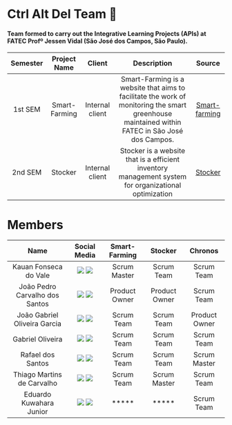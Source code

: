 # Ctrl Alt Del Team 👥 
#### Team formed to carry out the Integrative Learning Projects (APIs) at FATEC Profº Jessen Vidal (São José dos Campos, São Paulo).

|    Semester    |    Project Name      |                           Client                         |                           Description                         |  Source  |
| :----------: | :-----------: | :----------------------------------------------------------: | :----------------------------------------------------------: | :------------------:|
|  1st SEM | Smart-Farming | Internal client | Smart-Farming is a website that aims to facilitate the work of monitoring the smart greenhouse maintained within FATEC in São José dos Campos. | [Smart-farming](https://github.com/CtrI-Alt-Del/smart-farming)
|  2nd SEM | Stocker | Internal client | Stocker is a website that is a efficient inventory management system for organizational optimization  | [Stocker](https://github.com/CtrI-Alt-Del/stocker)

# Members

|          Name          |                          Social Media                          |    Smart-Farming    |     Stocker      |     Chronos      |
|:----------------------:|:-------------------------------------------------------------:|:-------------------:|:---------------:|:---------------:|
| Kauan Fonseca do Vale  | [<img src="https://img.shields.io/badge/GitHub-100000?style=for-the-badge&logo=github&logoColor=white">](https://github.com/kaufon) [<img src="https://img.shields.io/badge/LinkedIn-0077B5?style=for-the-badge&logo=linkedin&logoColor=white">](https://www.linkedin.com/in/kauan-fonseca-b62188300/) | Scrum Master | Scrum Team | Scrum Team |
| João Pedro Carvalho dos Santos | [<img src="https://img.shields.io/badge/GitHub-100000?style=for-the-badge&logo=github&logoColor=white">](https://github.com/JohnPetros) [<img src="https://img.shields.io/badge/LinkedIn-0077B5?style=for-the-badge&logo=linkedin&logoColor=white">](https://www.linkedin.com/in/jo%C3%A3o-pedro-carvalho-dos-santos-42a0ab222/) | Product Owner | Product Owner | Scrum Team |
| João Gabriel Oliveira Garcia | [<img src="https://img.shields.io/badge/GitHub-100000?style=for-the-badge&logo=github&logoColor=white">](https://github.com/JoaoGabrielGarcia) [<img src="https://img.shields.io/badge/LinkedIn-0077B5?style=for-the-badge&logo=linkedin&logoColor=white">](https://www.linkedin.com/in/jo%C3%A3o-gabriel-oliveira-garcia-b2563a22a/) | Scrum Team | Scrum Team | Product Owner |
| Gabriel Oliveira | [<img src="https://img.shields.io/badge/GitHub-100000?style=for-the-badge&logo=github&logoColor=white">](https://github.com/Tico1606) [<img src="https://img.shields.io/badge/LinkedIn-0077B5?style=for-the-badge&logo=linkedin&logoColor=white">](https://www.linkedin.com/in/gabriel-oliveira-884ba5282/) | Scrum Team | Scrum Team | Scrum Team |
| Rafael dos Santos | [<img src="https://img.shields.io/badge/GitHub-100000?style=for-the-badge&logo=github&logoColor=white">](https://github.com/FaelSantoss) [<img src="https://img.shields.io/badge/LinkedIn-0077B5?style=for-the-badge&logo=linkedin&logoColor=white">](https://www.linkedin.com/in/rafael-santos-6243b1255/) | Scrum Team | Scrum Team | Scrum Master |
| Thiago Martins de Carvalho | [<img src="https://img.shields.io/badge/GitHub-100000?style=for-the-badge&logo=github&logoColor=white">](https://github.com/0thigs) [<img src="https://img.shields.io/badge/LinkedIn-0077B5?style=for-the-badge&logo=linkedin&logoColor=white">](https://www.linkedin.com/in/desenvolvedor-frontend/) | Scrum Team | Scrum Master | Scrum Team |
| Eduardo Kuwahara Junior | [<img src="https://img.shields.io/badge/GitHub-100000?style=for-the-badge&logo=github&logoColor=white">](https://github.com/EduardoKuwahara) [<img src="https://img.shields.io/badge/LinkedIn-0077B5?style=for-the-badge&logo=linkedin&logoColor=white">](https://www.linkedin.com/in/eduardo-kuwahara-junior-3b2267303/) | ***** | ***** | Scrum Team |

